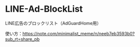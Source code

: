 # LINE-Ad-BlockList
LINE広告のブロックリスト（AdGuardHome用）

使い方：https://note.com/minimalist_meme/n/neeb7eb3593b0?sub_rt=share_pb